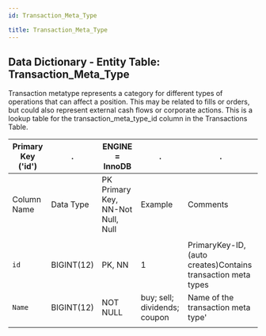 ```yaml
---
id: Transaction_Meta_Type

title: Transaction_Meta_Type
---
```


## Data Dictionary - Entity Table: Transaction_Meta_Type

Transaction metatype represents a category for different types of operations that can affect a position. 
This may be related to fills or orders, but could also represent external cash flows or corporate actions. 
This is a lookup table for the transaction_meta_type_id column in the Transactions Table.			


| Primary Key ('id')|.|ENGINE = InnoDB|.|.|
|---|---|---|---|---|
|Column Name|Data Type|PK Primary Key, NN-Not Null, Null|Example|Comments|
||
|`id`|BIGINT(12)|PK, NN|1|PrimaryKey-ID,(auto creates)Contains transaction meta types|
|`Name`|BIGINT(12)|NOT NULL|buy; sell; dividends; coupon|Name of the transaction meta type'|
||
